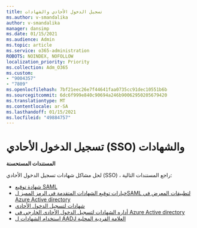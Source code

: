 ```yaml
---
title: تسجيل الدخول الأحادي والشهادات
ms.author: v-smandalika
author: v-smandalika
manager: dansimp
ms.date: 01/15/2021
ms.audience: Admin
ms.topic: article
ms.service: o365-administration
ROBOTS: NOINDEX, NOFOLLOW
localization_priority: Priority
ms.collection: Adm_O365
ms.custom:
- "9004357"
- "7809"
ms.openlocfilehash: 7bf21eec26e7f44641faa0735cc91dec10551b6b
ms.sourcegitcommit: 6dc6f999e840c90694a246b90062950205679420
ms.translationtype: MT
ms.contentlocale: ar-SA
ms.lasthandoff: 01/15/2021
ms.locfileid: "49884757"
---
```

# <a name="seamless-single-sign-on-sso-and-certificates"></a>تسجيل الدخول الأحادي (SSO) والشهادات

**المستندات المستحسنة**

لحل مشاكل شهادات تسجيل الدخول الأحادي (SSO) ، راجع المستندات التالية:

- [شهادة توقيع SAML](https://docs.microsoft.com/azure/active-directory/manage-apps/configure-saml-single-sign-on#saml-signing-certificate)
- [خيارات توقيع الشهادات المتقدمة في الرمز المميز لSAML لتطبيقات المعرض في Azure Active directory](https://docs.microsoft.com/azure/active-directory/manage-apps/certificate-signing-options)
- [شهادات لتسجيل الدخول الأحادي](https://docs.microsoft.com/microsoft-365/enterprise/plan-for-third-party-ssl-certificates)
- [أداره الشهادات لتسجيل الدخول الأحادي الخارجي في Azure Active directory](https://docs.microsoft.com/azure/active-directory/manage-apps/manage-certificates-for-federated-single-sign-on)
- [استخدام الشهادات ل AADJ العلامة الفردية المحلية](https://docs.microsoft.com/windows/security/identity-protection/hello-for-business/hello-hybrid-aadj-sso-cert)
